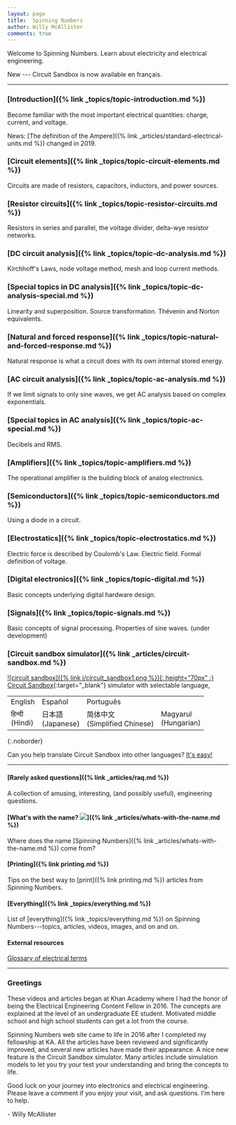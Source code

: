 ```yaml
--- 
layout: page
title:  Spinning Numbers 
author: Willy McAllister
comments: true
---
```


Welcome to Spinning Numbers. Learn about electricity and electrical engineering.

New --- Circuit Sandbox is now available en français.

---

### [Introduction]({% link _topics/topic-introduction.md %})
Become familiar with the most important electrical quantities: charge, current, and voltage.

News: [The definition of the Ampere]({% link _articles/standard-electrical-units.md %}) changed in 2019.

### [Circuit elements]({% link _topics/topic-circuit-elements.md %})
Circuits are made of resistors, capacitors, inductors, and power sources.

### [Resistor circuits]({% link _topics/topic-resistor-circuits.md %})
Resistors in series and parallel, the voltage divider, delta-wye resistor networks.

### [DC circuit analysis]({% link _topics/topic-dc-analysis.md %})
Kirchhoff's Laws, node voltage method, mesh and loop current methods. 

### [Special topics in DC analysis]({% link _topics/topic-dc-analysis-special.md %})
Linearity and superposition. Source transformation. Thévenin and Norton equivalents.

### [Natural and forced response]({% link _topics/topic-natural-and-forced-response.md %})
Natural response is what a circuit does with its own internal stored energy.  

### [AC circuit analysis]({% link _topics/topic-ac-analysis.md %})
If we limit signals to only sine waves, we get AC analysis based on complex exponentials. 

### [Special topics in AC analysis]({% link _topics/topic-ac-special.md %})

Decibels and RMS.

### [Amplifiers]({% link _topics/topic-amplifiers.md %})
The operational amplifier is the building block of analog electronics.

### [Semiconductors]({% link _topics/topic-semiconductors.md %}) 
Using a diode in a circuit.

### [Electrostatics]({% link _topics/topic-electrostatics.md %})  
Electric force is described by Coulomb's Law. Electric field. Formal definition of voltage.

### [Digital electronics]({% link _topics/topic-digital.md %})
Basic concepts underlying digital hardware design.

### [Signals]({% link _topics/topic-signals.md %})
Basic concepts of signal processing. Properties of sine waves. (under development) 

### [Circuit sandbox simulator]({% link _articles/circuit-sandbox.md %})

[![circuit sandbox]({% link i/circuit_sandbox1.png %}){: height="70px" :} Circuit Sandbox](https://spinningnumbers.org/circuit-sandbox/index.html){:target="_blank"} simulator with selectable language,

<table>
    <tr>
        <td>English</td>
        <td>Español</td>
        <td>Português</td>
        <td>&nbsp;</td>
    </tr>
    <tr>
        <td>हिन्दी<br>(Hindi)</td>
        <td>日本語<br>(Japanese)</td>
        <td>简体中文<br>(Simplified Chinese)</td>
        <td>Magyarul<br>(Hungarian)</td>
    </tr>
</table>
{:.noborder}

Can you help translate Circuit Sandbox into other languages? [It's easy!](a/circuit-sandbox.html#translation) 

---
#### [Rarely asked questions]({% link _articles/raq.md %})
A collection of amusing, interesting, (and possibly useful), engineering questions.

#### [What's with the name? <img class="sn-logo" src="/i/sn_logo.svg">]({% link _articles/whats-with-the-name.md %})     
Where does the name [Spinning Numbers]({% link _articles/whats-with-the-name.md %}) come from?

#### [Printing]({% link printing.md %})  
Tips on the best way to [print]({% link printing.md %}) articles from Spinning Numbers.

#### [Everything]({% link _topics/everything.md %})
List of [everything]({% link _topics/everything.md %}) on Spinning Numbers---topics, articles, videos, images, and on and on.

#### External resources

[Glossary of electrical terms](https://electricalschool.org/)

----

### Greetings

These videos and articles began at Khan Academy where I had the honor of being the Electrical Engineering Content Fellow in 2016. The concepts are explained at the level of an undergraduate EE student. Motivated middle school and high school students can get a lot from the course. 

Spinning Numbers web site came to life in 2016 after I completed my fellowship at KA. All the articles have been reviewed and significantly improved, and several new articles have made their appearance. A nice new feature is the Circuit Sandbox simulator. Many articles include simulation models to let you try your test your understanding and bring the concepts to life. 

Good luck on your journey into electronics and electrical engineering. Please leave a comment if you enjoy your visit, and ask questions. I'm here to help.

   \- Willy McAllister
